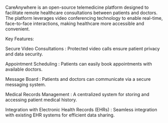  CareAnywhere is an open-source telemedicine platform designed to facilitate remote healthcare consultations between patients and doctors. 
 The platform leverages video conferencing technology to enable real-time, face-to-face interactions, making healthcare more accessible and convenient.

Key Features:

Secure Video Consultations : Protected video calls ensure patient privacy and data security.

Appointment Scheduling : Patients can easily book appointments with available doctors.

Message Board : Patients and doctors can communicate via a secure messaging system.

Medical Records Management : A centralized system for storing and accessing patient medical history.

Integration with Electronic Health Records (EHRs) : Seamless integration with existing EHR systems for efficient data sharing.
